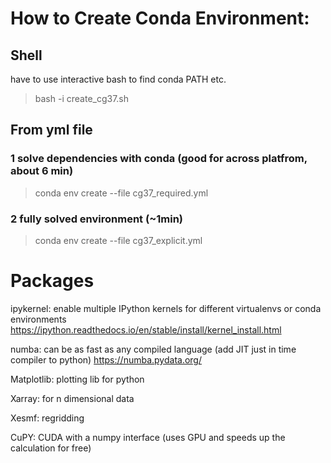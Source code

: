 # How to Create Conda Environment:
## Shell

have to use interactive bash to find conda PATH etc.

> bash -i create_cg37.sh

## From yml file
### 1 solve dependencies with conda (good for across platfrom, about 6 min)
> conda env create --file cg37_required.yml
### 2 fully solved environment (~1min)
> conda env create --file cg37_explicit.yml


# Packages 

ipykernel: enable multiple IPython kernels for different virtualenvs or conda environments
https://ipython.readthedocs.io/en/stable/install/kernel_install.html

numba: can be as fast as any compiled language (add JIT just in time compiler to python)
https://numba.pydata.org/

Matplotlib: plotting lib for python

Xarray: for n dimensional data

Xesmf: regridding 

CuPY: CUDA with a numpy interface (uses GPU and speeds up the calculation for free)
